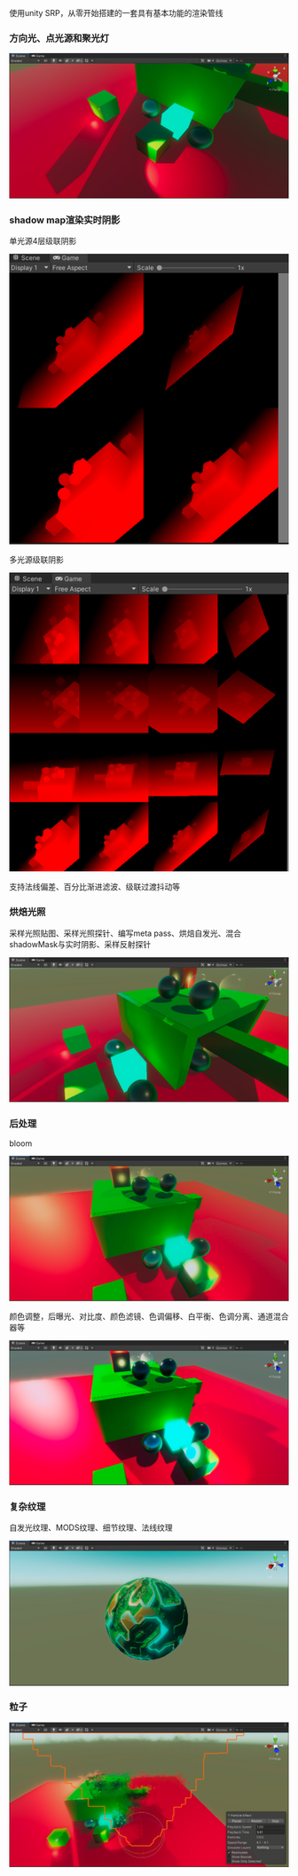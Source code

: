 使用unity SRP，从零开始搭建的一套具有基本功能的渲染管线

### 方向光、点光源和聚光灯

![image-20230916161906699](README.assets/image-20230916161906699.png)

### shadow map渲染实时阴影

单光源4层级联阴影

![image-20230916162019059](README.assets/image-20230916162019059.png)

多光源级联阴影

![image-20230916162656955](README.assets/image-20230916162656955.png)

支持法线偏差、百分比渐进滤波、级联过渡抖动等

### 烘焙光照

采样光照贴图、采样光照探针、编写meta pass、烘焙自发光、混合shadowMask与实时阴影、采样反射探针

![image-20230916163339330](README.assets/image-20230916163339330.png)

### 后处理

bloom

![image-20230916163742475](README.assets/image-20230916163742475.png)

颜色调整，后曝光、对比度、颜色滤镜、色调偏移、白平衡、色调分离、通道混合器等

![image-20230916163842857](README.assets/image-20230916163842857.png)

### 复杂纹理

自发光纹理、MODS纹理、细节纹理、法线纹理

![image-20230916164331435](README.assets/image-20230916164331435.png)

### 粒子

![image-20230916164430261](README.assets/image-20230916164430261.png)